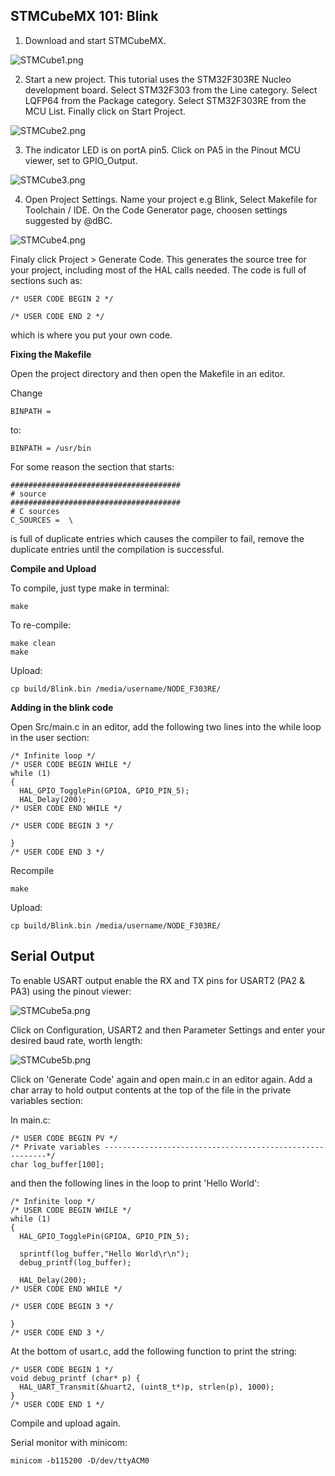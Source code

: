 ## STMCubeMX 101: Blink

1. Download and start STMCubeMX.

![STMCube1.png](images/STMCube1.png)

2. Start a new project. This tutorial uses the STM32F303RE Nucleo development board. Select STM32F303 from the Line category. Select LQFP64 from the Package category. Select STM32F303RE from the MCU List. Finally click on Start Project.

![STMCube2.png](images/STMCube2.png)

3. The indicator LED is on portA pin5. Click on PA5 in the Pinout MCU viewer, set to GPIO_Output. 

![STMCube3.png](images/STMCube3.png)

4. Open Project Settings. Name your project e.g Blink, Select Makefile for Toolchain / IDE.
On the Code Generator page, choosen settings suggested by @dBC.

![STMCube4.png](images/STMCube4.png)

Finaly click Project > Generate Code. This generates the source tree for your project, including most of the HAL calls needed. The code is full of sections such as:

    /* USER CODE BEGIN 2 */
    
    /* USER CODE END 2 */
    
which is where you put your own code.

**Fixing the Makefile**

Open the project directory and then open the Makefile in an editor.

Change 

    BINPATH = 

to: 

    BINPATH = /usr/bin
    
For some reason the section that starts: 

    ######################################
    # source
    ######################################
    # C sources
    C_SOURCES =  \

is full of duplicate entries which causes the compiler to fail, remove the duplicate entries until the compilation is successful.

**Compile and Upload**

To compile, just type make in terminal:

    make
    
To re-compile:

    make clean
    make

Upload:

    cp build/Blink.bin /media/username/NODE_F303RE/

**Adding in the blink code**

Open Src/main.c in an editor, add the following two lines into the while loop in the user section:

    /* Infinite loop */
    /* USER CODE BEGIN WHILE */
    while (1)
    {
      HAL_GPIO_TogglePin(GPIOA, GPIO_PIN_5);
      HAL_Delay(200);
    /* USER CODE END WHILE */

    /* USER CODE BEGIN 3 */

    }
    /* USER CODE END 3 */

Recompile
    
    make
    
Upload:

    cp build/Blink.bin /media/username/NODE_F303RE/
    
## Serial Output

To enable USART output enable the RX and TX pins for USART2 (PA2 & PA3) using the pinout viewer:

![STMCube5a.png](images/STMCube5a.png)

Click on Configuration, USART2 and then Parameter Settings and enter your desired baud rate, worth length:

![STMCube5b.png](images/STMCube5b.png)

Click on 'Generate Code' again and open main.c in an editor again. Add a char array to hold output contents at the top of the file in the private variables section:

In main.c:

    /* USER CODE BEGIN PV */
    /* Private variables ---------------------------------------------------------*/
    char log_buffer[100];

and then the following lines in the loop to print 'Hello World':

    /* Infinite loop */
    /* USER CODE BEGIN WHILE */
    while (1)
    {
      HAL_GPIO_TogglePin(GPIOA, GPIO_PIN_5);
      
      sprintf(log_buffer,"Hello World\r\n");
      debug_printf(log_buffer);
      
      HAL_Delay(200);
    /* USER CODE END WHILE */

    /* USER CODE BEGIN 3 */

    }
    /* USER CODE END 3 */
    
At the bottom of usart.c, add the following function to print the string:

    /* USER CODE BEGIN 1 */
    void debug_printf (char* p) {
      HAL_UART_Transmit(&huart2, (uint8_t*)p, strlen(p), 1000);
    }
    /* USER CODE END 1 */

Compile and upload again.
    
Serial monitor with minicom:

    minicom -b115200 -D/dev/ttyACM0


